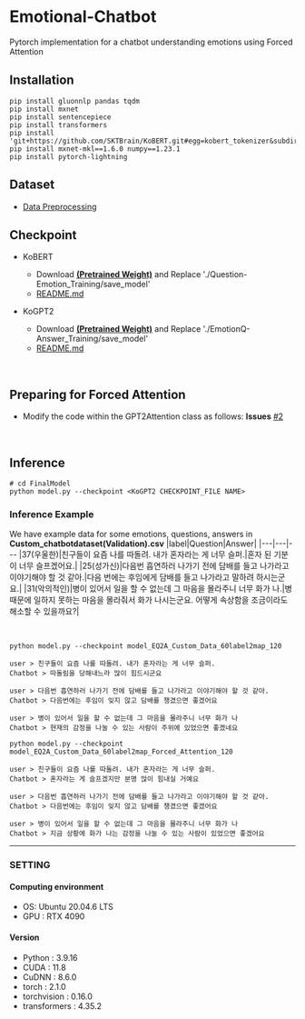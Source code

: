 # Emotional-Chatbot
Pytorch implementation for a chatbot understanding emotions using Forced Attention

## Installation
```
pip install gluonnlp pandas tqdm
pip install mxnet
pip install sentencepiece
pip install transformers
pip install 'git+https://github.com/SKTBrain/KoBERT.git#egg=kobert_tokenizer&subdirectory=kobert_hf'
pip install mxnet-mkl==1.6.0 numpy==1.23.1
pip install pytorch-lightning
```

## Dataset
- [Data Preprocessing](https://github.com/hankyuwon/Emotional-Chatbot/blob/develop/Data_preprocessing)


## Checkpoint
 - KoBERT 
    - Download [**(Pretrained Weight)**](https://drive.google.com/drive/folders/1V4v0ppYLoDvwemRnVpd-0QCYnCnqDSsl?hl=ko) and Replace './Question-Emotion_Training/save_model'
    - [README.md](https://github.com/hankyuwon/Emotional-Chatbot/tree/develop/Question-Emotion_Training)

 - KoGPT2
    -  Download [**(Pretrained Weight)**](https://drive.google.com/drive/folders/13MgcxhXt_BPmEg9-LK1y8Af2gPoBrRI2?hl=ko) and Replace './EmotionQ-Answer_Training/save_model'
    - [README.md](https://github.com/hankyuwon/Emotional-Chatbot/tree/develop/EmotionQ-Answer_Training)

</br>

## Preparing for Forced Attention
-  Modify the code within the GPT2Attention class as follows: **Issues** [#2](https://github.com/hankyuwon/Emotional-Chatbot/issues/2)

</br>

## Inference
```
# cd FinalModel
python model.py --checkpoint <KoGPT2 CHECKPOINT_FILE NAME>
```


### Inference Example
We have example data for some emotions, questions, answers in **Custom_chatbotdataset(Validation).csv**
|label|Question|Answer|
|---|---|---
|37(우울한)|친구들이 요즘 나를 따돌려. 내가 혼자라는 게 너무 슬퍼.|혼자 된 기분이 너무 슬프겠어요.|
|25(성가신)|다음번 흡연하러 나가기 전에 담배를 들고 나가라고 이야기해야 할 것 같아.|다음 번에는 후임에게 담배를 들고 나가라고 말하려 하시는군요.|
|31(악의적인)|병이 있어서 일을 할 수 없는데 그 마음을 몰라주니 너무 화가 나.|병 때문에 일하지 못하는 마음을 몰라줘서 화가 나시는군요. 어떻게 속상함을 조금이라도 해소할 수 있을까요?|

<br>

```
python model.py --checkpoint model_EQ2A_Custom_Data_60label2map_120

user > 친구들이 요즘 나를 따돌려. 내가 혼자라는 게 너무 슬퍼.
Chatbot > 따돌림을 당해내느라 많이 힘드시군요

user > 다음번 흡연하러 나가기 전에 담배를 들고 나가라고 이야기해야 할 것 같아.
Chatbot > 다음번에는 후임이 잊지 않고 담배를 챙겼으면 좋겠어요

user > 병이 있어서 일을 할 수 없는데 그 마음을 몰라주니 너무 화가 나
Chatbot > 현재의 감정을 나눌 수 있는 사람이 주위에 있었으면 좋겠네요
```

```
python model.py --checkpoint model_EQ2A_Custom_Data_60label2map_Forced_Attention_120

user > 친구들이 요즘 나를 따돌려. 내가 혼자라는 게 너무 슬퍼.
Chatbot > 혼자라는 게 슬프겠지만 분명 많이 힘내실 거예요

user > 다음번 흡연하러 나가기 전에 담배를 들고 나가라고 이야기해야 할 것 같아.
Chatbot > 다음번에는 후임이 잊지 않고 담배를 챙겼으면 좋겠어요

user > 병이 있어서 일을 할 수 없는데 그 마음을 몰라주니 너무 화가 나
Chatbot > 지금 상황에 화가 나는 감정을 나눌 수 있는 사람이 있었으면 좋겠어요
```

---
### SETTING

#### Computing environment
- OS: Ubuntu 20.04.6 LTS
- GPU : RTX 4090

#### Version
- Python : 3.9.16
- CUDA : 11.8
- CuDNN : 8.6.0
- torch : 2.1.0
- torchvision : 0.16.0
- transformers : 4.35.2